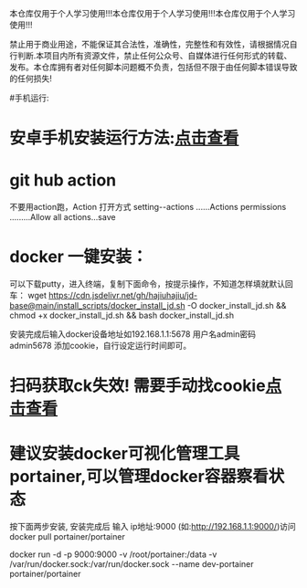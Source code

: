 本仓库仅用于个人学习使用!!!本仓库仅用于个人学习使用!!!本仓库仅用于个人学习使用!!!


禁止用于商业用途，不能保证其合法性，准确性，完整性和有效性，请根据情况自行判断.本项目内所有资源文件，禁止任何公众号、自媒体进行任何形式的转载、发布。本仓库拥有者对任何脚本问题概不负责，包括但不限于由任何脚本错误导致的任何损失!

#手机运行:
# 安卓手机安装运行方法:[点击查看](https://github.com/hajiuhajiu/jdsign1112/blob/master/icon/Termux.md)

# git hub action
不要用action跑，Action 打开方式 setting--actions ......Actions permissions
.........Allow all actions...save 

# docker 一键安装：
可以下载putty，进入终端，复制下面命令，按提示操作，不知道怎样填就默认回车：
wget https://cdn.jsdelivr.net/gh/hajiuhajiu/jd-base@main/install_scripts/docker_install_jd.sh -O docker_install_jd.sh && chmod +x docker_install_jd.sh && bash docker_install_jd.sh

安装完成后输入docker设备地址如192.168.1.1:5678 用户名admin密码admin5678 添加cookie，自行设定运行时间即可。

# 扫码获取ck失效! 需要手动找cookie[点击查看](https://github.com/hajiuhajiu/scripts/blob/master/icon/GetJdCookie.md)  

# 建议安装docker可视化管理工具portainer,可以管理docker容器察看状态 
按下面两步安装, 安装完成后 输入 ip地址:9000 (如:http://192.168.1.1:9000/)访问
docker pull portainer/portainer

docker run -d -p 9000:9000 -v /root/portainer:/data -v /var/run/docker.sock:/var/run/docker.sock --name dev-portainer portainer/portainer
